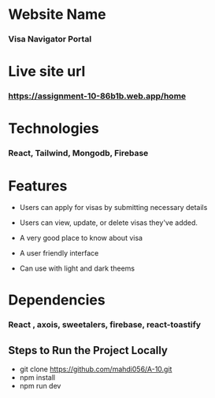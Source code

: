 # Website Name
###  Visa Navigator Portal 
# Live site url
### https://assignment-10-86b1b.web.app/home
# Technologies
### React, Tailwind, Mongodb, Firebase
# Features
-  Users can apply for visas by submitting necessary details
-  Users can view, update, or delete visas they've added.

- A very good place to know about visa

- A user friendly interface

- Can use with light and dark theems
# Dependencies
### React , axois, sweetalers, firebase, react-toastify

## Steps to Run the Project Locally
- git clone https://github.com/mahdi056/A-10.git
- npm install
- npm run dev
